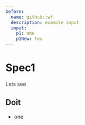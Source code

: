 ```yaml
---
before:
  name: github::wf
  description: example input
  input: 
    p1: one
    p1New: two
---
```


# Spec1
Lets see

## Doit

* one